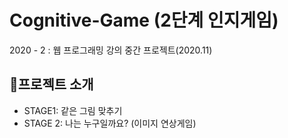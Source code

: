 # Cognitive-Game (2단계 인지게임)
2020 - 2 : 웹 프로그래밍 강의 중간 프로젝트(2020.11)



## 📌프로젝트 소개

* STAGE1: 같은 그림 맞추기
* STAGE 2: 나는 누구일까요? (이미지 연상게임)

<br/>
<!--
![1](https://user-images.githubusercontent.com/87274087/197387109-7c90c3ef-e7c9-4394-8655-f0b571bc2fe2.png)
<br/>
![2](https://user-images.githubusercontent.com/87274087/197387110-d7b8e679-da43-439a-a493-e972b8ae6a6a.png)
<br/>
![3](https://user-images.githubusercontent.com/87274087/197387111-745ed6db-ca87-41ec-bff0-1d1ebbbbaa68.png)
<br/>
![4](https://user-images.githubusercontent.com/87274087/197387112-799b3898-547f-4418-8fca-54851355e543.png)
<br/>
![5](https://user-images.githubusercontent.com/87274087/197387113-f3526aff-35eb-4b8c-8a97-9639a661479f.png)
<br/>
![6](https://user-images.githubusercontent.com/87274087/197387114-6570bf80-1ff6-4307-a5b9-d259fa421a78.png)
<br/>
![7](https://user-images.githubusercontent.com/87274087/197387115-ef050c7e-e3ec-469b-9a4d-2df2f4fd0d33.png)
<br/>
![8](https://user-images.githubusercontent.com/87274087/197387116-9ec376d7-b883-4b95-8f3a-2e8d6b057cb1.png)
<br/>
![9](https://user-images.githubusercontent.com/87274087/197387118-e023222e-605f-473c-86ad-f67b1793d03f.png)
<br/>
![10](https://user-images.githubusercontent.com/87274087/197387120-a2fa06aa-a347-4e19-bc86-4014be7d7d8e.png)
<br/>
![11](https://user-images.githubusercontent.com/87274087/197387121-69b82bf5-50e2-4cfc-b565-36d33e5f45cc.png)
-->
